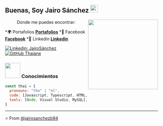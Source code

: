 <h2> Buenas, Soy Jairo Sánchez <img src="https://media.giphy.com/media/du3J3cXyzhj75IOgvA/giphy.gif" width="25"></h2>

<img align='right' src="https://media.giphy.com/media/26tn33aiTi1jkl6H6/giphy.gif" width="230">


<div align="center">Donde me puedes encontrar:</div>


*:earth_africa: Portafolios **[Portafolios](https://jairosanchezb94.github.io/Portafolio-2/)**
*:book: Facebook **[Facebook](https://www.facebook.com/jairosanh)**
*:blue_heart: Linkedin  **[Linkedin](https://www.linkedin.com/in/jairo-s%C3%A1nchez-64416a12b/)**

[![Linkedin: JairoSánchez](https://img.shields.io/badge/-jairosanchez-blue?style=flat-square&logo=Linkedin&logoColor=white&link=https://www.linkedin.com/in/jairo-s%C3%A1nchez-malaga/)](https://www.linkedin.com/in/jairo-s%C3%A1nchez-malaga/)
[![GitHub Thaiane](https://img.shields.io/github/followers/jairosanchezb94?label=follow&style=social)](https://github.com/jairosanchezb94)


### <img src="https://media.giphy.com/media/Pm9uJ1OHELY5WEMx4M/giphy.gif" width="50"> Conocimientos  

```javascript
const thai = {
  pronouns: "the" | "el",
  code: [Javascript, Typescript, HTML, CSS, PHP, Angular, Ionic, Java],
  tools: [Node, Visual Studio, MySQL],
}
```

---

⭐️ From [@jairosanchezb94](https://github.com/jairosanchezb94)
